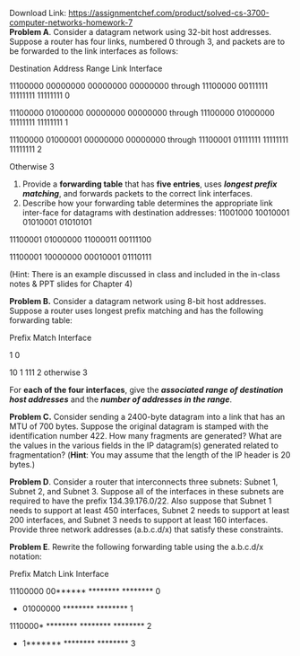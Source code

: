 Download Link: https://assignmentchef.com/product/solved-cs-3700-computer-networks-homework-7
<br>
<strong>Problem A</strong>. Consider a datagram network using 32-bit host addresses. Suppose a router has four links, numbered 0 through 3, and packets are to be forwarded to the link interfaces as follows:

Destination Address Range                                                                                                                    Link Interface

11100000 00000000 00000000 00000000 through 11100000 00111111 11111111 11111111                                            0

11100000 01000000 00000000 00000000 through 11100000 01000000 11111111 11111111                                            1

11100000 01000001 00000000 00000000 through 11100001 01111111 11111111 11111111                                            2

Otherwise                                                                                                               3

<ol>

 <li>Provide a <strong>forwarding table</strong> that has <strong>five entries</strong>, uses <strong><em>longest prefix matching</em></strong>, and forwards packets to the correct link interfaces.</li>

 <li>Describe how your forwarding table determines the appropriate link inter-face for datagrams with destination addresses:       11001000 10010001 01010001 01010101</li>

</ol>

11100001 01000000 11000011 00111100

11100001 10000000 00010001 01110111

(Hint: There is an example discussed in class and included in the in-class notes &amp; PPT slides for Chapter 4)







<strong>Problem B.</strong> Consider a datagram network using 8-bit host addresses. Suppose a router uses longest prefix matching and has the following forwarding table:

Prefix Match                                           Interface

1                                              0

10                                            1                                  111                                          2                                  otherwise                                3

For <strong>each of the four interfaces</strong>, give the <strong><em>associated range of destination host addresses</em></strong> and the <strong><em>number of addresses in the range</em></strong>.

<strong> </strong>

<strong> </strong>

<strong>Problem C.</strong> Consider sending a 2400-byte datagram into a link that has an MTU of 700 bytes. Suppose the original datagram is stamped with the identification number 422. How many fragments are generated? What are the values in the various fields in the IP datagram(s) generated related to fragmentation? (<strong>Hint</strong>: You may assume that the length of the IP header is 20 bytes.)







<strong>Problem D</strong>. Consider a router that interconnects three subnets: Subnet 1, Subnet 2, and Subnet 3. Suppose all of the interfaces in these subnets are required to have the prefix 134.39.176.0/22. Also suppose that Subnet 1 needs to support at least 450 interfaces, Subnet 2 needs to support at least 200 interfaces, and Subnet 3 needs to support at least 160 interfaces. Provide three network addresses (a.b.c.d/x) that satisfy these constraints.







<strong>Problem E</strong>. Rewrite the following forwarding table using the a.b.c.d/x notation:

Prefix Match                                                           Link Interface

11100000 00****** ******** ********                             0

<ul>

 <li>01000000 ******** ********                 1</li>

</ul>

1110000* ******** ******** ********                             2

<ul>

 <li>1******* ******** ********                 3</li>

</ul>




<strong> </strong>


